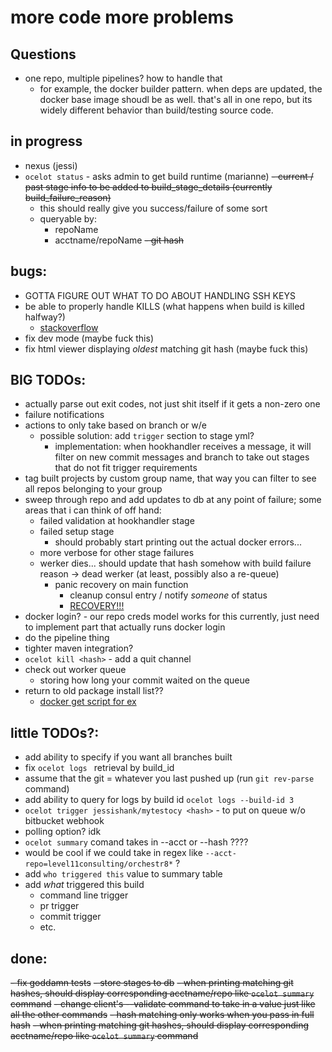 # more code more problems

## Questions
- one repo, multiple pipelines? how to handle that 
    - for example, the docker builder pattern. when deps are updated, the docker base image shoudl be as well. that's all in one repo, but its widely different behavior than build/testing source code.

## in progress
- nexus (jessi)
- `ocelot status` - asks admin to get build runtime (marianne) 
    ~~- current / past stage info to be added to build_stage_details (currently build_failure_reason)~~
    - this should really give you success/failure of some sort
    - queryable by:
        - repoName 
        - acctname/repoName
        ~~- git hash~~
    
## bugs: 
- GOTTA FIGURE OUT WHAT TO DO ABOUT HANDLING SSH KEYS
- be able to properly handle KILLS (what happens when build is killed halfway?)
    - [stackoverflow](https://stackoverflow.com/questions/11268943/is-it-possible-to-capture-a-ctrlc-signal-and-run-a-cleanup-function-in-a-defe)
- fix dev mode (maybe fuck this)
- fix html viewer displaying *oldest* matching git hash (maybe fuck this)     

## BIG TODOs:
- actually parse out exit codes, not just shit itself if it gets a non-zero one
- failure notifications
- actions to only take based on branch or w/e 
    - possible solution: add `trigger` section to stage yml?
        - implementation: when hookhandler receives a message, it will filter on new commit messages and branch to take out stages that do not fit trigger requirements
- tag built projects by custom group name, that way you can filter to see all repos belonging to your group
- sweep through repo and add updates to db at any point of failure; some areas that i can think of off hand:
    - failed validation at hookhandler stage 
    - failed setup stage
        - should probably start printing out the actual docker errors...
    - more verbose for other stage failures
    - werker dies... should update that hash somehow with build failure reason -> dead werker (at least, possibly also a re-queue)
         - panic recovery on main function 
            - cleanup consul entry / notify _someone_ of status 
            - [RECOVERY!!!](https://blog.golang.org/defer-panic-and-recover)
- docker login? - our repo creds model works for this currently, just need to implement part that actually runs docker login
- do the pipeline thing
- tighter maven integration?
- `ocelot kill <hash>` - add a quit channel
- check out worker queue
	- storing how long your commit waited on the queue 
- return to old package install list??
    - [docker get script for ex](https://get.docker.com/)    

    
## little TODOs?: 
- add ability to specify if you want all branches built
- fix `ocelot logs ` retrieval by build_id 
- assume that the git = whatever you last pushed up (run `git rev-parse` command) 
- add ability to query for logs by build id `ocelot logs --build-id 3`
- `ocelot trigger jessishank/mytestocy <hash>` - to put on queue w/o bitbucket webhook
- polling option? idk
- `ocelot summary` comand takes in --acct or --hash ????
- would be cool if we could take in regex like `--acct-repo=level11consulting/orchestr8*` ?  
- add `who triggered this` value to summary table
- add *what* triggered this build
	- command line trigger
	- pr trigger
	- commit trigger
	- etc. 

## done:
~~- fix goddamn tests~~ 
~~- store stages to db~~
~~- when printing matching git hashes, should display corresponding acctname/repo like `ocelot summary` command~~
~~- change client's --validate command to take in a value just like all the other commands~~
~~- hash matching only works when you pass in full hash~~
    ~~- when printing matching git hashes, should display corresponding acctname/repo like `ocelot summary` command~~
